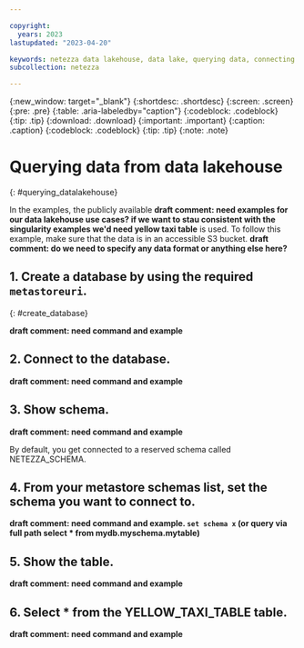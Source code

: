 ```yaml
---

copyright:
  years: 2023
lastupdated: "2023-04-20"

keywords: netezza data lakehouse, data lake, querying data, connecting to a metastore
subcollection: netezza

---
```


{:new_window: target="_blank"}
{:shortdesc: .shortdesc}
{:screen: .screen}
{:pre: .pre}
{:table: .aria-labeledby="caption"}
{:codeblock: .codeblock}
{:tip: .tip}
{:download: .download}
{:important: .important}
{:caption: .caption}
{:codeblock: .codeblock}
{:tip: .tip}
{:note: .note}

# Querying data from data lakehouse
{: #querying_datalakehouse}

In the examples, the publicly available **draft comment: need examples for our data lakehouse use cases? if we want to stau consistent with the singularity examples we'd need yellow taxi table** is used. To follow this example, make sure that the data is in an accessible S3 bucket. **draft comment: do we need to specify any data format or anything else here?**

## 1. Create a database by using the required `metastoreuri`.
{: #create_database}

**draft comment: need command and example**

## 2. Connect to the database.

**draft comment: need command and example**

## 3. Show schema.

**draft comment: need command and example**

By default, you get connected to a reserved schema called NETEZZA_SCHEMA.

## 4. From your metastore schemas list, set the schema you want to connect to.

**draft comment: need command and example. `set schema x` (or query via full path select * from mydb.myschema.mytable)**

## 5. Show the table.

**draft comment: need command and example**

## 6. Select * from the YELLOW_TAXI_TABLE table.

**draft comment: need command and example**
